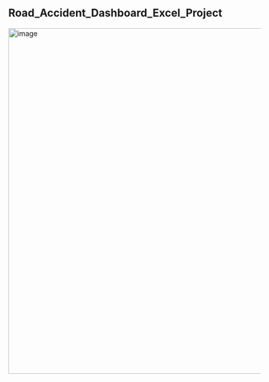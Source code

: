 ## Road_Accident_Dashboard_Excel_Project

<img width="1315" height="692" alt="image" src="https://github.com/user-attachments/assets/563c61fc-46ec-45d0-8522-f98f41a434b0" />
